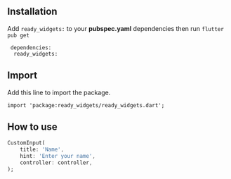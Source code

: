 ## Installation

Add `ready_widgets:` to your **pubspec.yaml** dependencies then run `flutter pub get`

```
 dependencies:
  ready_widgets:
```

## Import

Add this line to import the package.
```
import 'package:ready_widgets/ready_widgets.dart';
```


## How to use

```dart
CustomInput(
    title: 'Name',
    hint: 'Enter your name',
    controller: controller,
);
```

